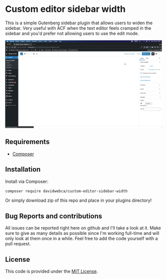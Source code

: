 # Custom editor sidebar width

This is a simple Gutenberg sidebar plugin that allows users to widen the sidebar. Very useful with ACF when the text editor feels cramped in the sidebar and you'd prefer not allowing users to use the edit mode.

![Visual example](https://github.com/davidwebca/custom-editor-sidebar-width/raw/main/example.gif "Visual example or the plugin")

## Requirements

- [Composer](https://getcomposer.org/download/)

## Installation

Install via Composer:

```bash
composer require davidwebca/custom-editor-sidebar-width
```

Or simply download zip of this repo and place in your plugins directory!

## Bug Reports and contributions

All issues can be reported right here on github and I'll take a look at it. Make sure to give as many details as possible since I'm working full-time and will only look at them once in a while. Feel free to add the code yourself with a pull request.

## License

This code is provided under the [MIT License](https://github.com/log1x/sage-directives/blob/master/LICENSE.md).